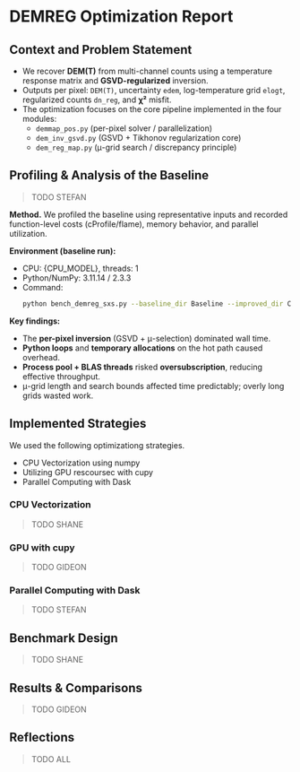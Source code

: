 # DEMREG Optimization Report

## Context and Problem Statement

- We recover **DEM(T)** from multi-channel counts using a temperature response matrix and **GSVD-regularized** inversion.
- Outputs per pixel: `DEM(T)`, uncertainty `edem`, log-temperature grid `elogt`, regularized counts `dn_reg`, and **χ²** misfit.
- The optimization focuses on the core pipeline implemented in the four modules:
  - `demmap_pos.py` (per-pixel solver / parallelization)
  - `dem_inv_gsvd.py` (GSVD + Tikhonov regularization core)
  - `dem_reg_map.py` (μ-grid search / discrepancy principle)

## Profiling & Analysis of the Baseline

> TODO STEFAN

**Method.** We profiled the baseline using representative inputs and recorded function-level costs (cProfile/flame), memory behavior, and parallel utilization.

**Environment (baseline run):**

- CPU: {CPU_MODEL}, threads: 1
- Python/NumPy: 3.11.14 / 2.3.3
- Command:
  ```bash
  python bench_demreg_sxs.py --baseline_dir Baseline --improved_dir CPU_Vectorization --width 256 --height 256 --threads 1 --repeats 3 --outdir {OUTDIR}
  ```

**Key findings:**

- The **per-pixel inversion** (GSVD + μ-selection) dominated wall time.
- **Python loops** and **temporary allocations** on the hot path caused overhead.
- **Process pool + BLAS threads** risked **oversubscription**, reducing effective throughput.
- μ-grid length and search bounds affected time predictably; overly long grids wasted work.

## Implemented Strategies

We used the following optimizationg strategies.

- CPU Vectorization using numpy
- Utilizing GPU rescoursec with cupy
- Parallel Computing with Dask

### CPU Vectorization

> TODO SHANE

### GPU with cupy

> TODO GIDEON

### Parallel Computing with Dask

> TODO STEFAN

## Benchmark Design

> TODO SHANE

## Results & Comparisons

> TODO GIDEON

## Reflections

> TODO ALL

